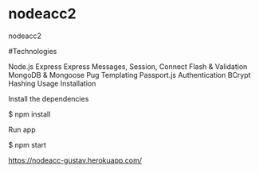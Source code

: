 # nodeacc2
nodeacc2

#Technologies

Node.js
Express
Express Messages, Session, Connect Flash & Validation
MongoDB & Mongoose
Pug Templating
Passport.js Authentication
BCrypt Hashing
Usage Installation

Install the dependencies

$ npm install

Run app

$ npm start



https://nodeacc-gustav.herokuapp.com/
